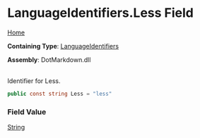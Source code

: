 # LanguageIdentifiers\.Less Field

[Home](../../../README.md)

**Containing Type**: [LanguageIdentifiers](../README.md)

**Assembly**: DotMarkdown\.dll

\
Identifier for Less\.

```csharp
public const string Less = "less"
```

### Field Value

[String](https://docs.microsoft.com/en-us/dotnet/api/system.string)

